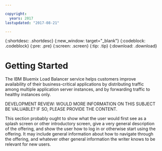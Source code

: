 ```yaml
---

copyright:
  years: 2017
lastupdated: "2017-08-21"

---
```


{:shortdesc: .shortdesc}
{:new_window: target="_blank"}
{:codeblock: .codeblock}
{:pre: .pre}
{:screen: .screen}
{:tip: .tip}
{:download: .download}


# Getting Started

The IBM Bluemix Load Balancer service helps customers improve availability of their business-critical applications by distributing traffic among multiple application server instances, and by forwarding traffic to healthy instances only.

DEVELOPMENT REVIEW: WOULD MORE INFORMATION ON THIS SUBJECT BE VALUABLE? IF SO, PLEASE PROVIDE THE CONTENT.

This section probably ought to show what the user would first see as a splash screen or other introductory screen, give a very general description of the offering, and show the user how to log in or otherwise start using the offering. It may include general information about how to navigate through the offering, and whatever other general information the writer knows to be relevant for new users.
